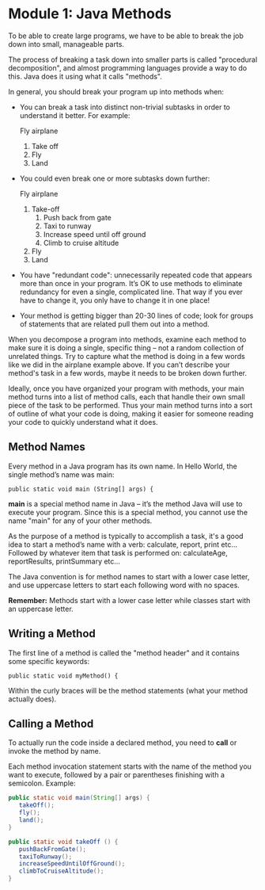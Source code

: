 # Module 1: Java Methods

To be able to create large programs, we have to be able to break the job down into small, manageable parts.

The process of breaking a task down into smaller parts is called "procedural decomposition", and almost programming languages provide a way to do this. Java does it using what it calls "methods".

In general, you should break your program up into methods when:

- You can break a task into distinct non-trivial subtasks in order to understand it better. For example:

  	Fly airplane
  	1. Take off
  	2. Fly
  	3. Land

- You could even break one or more subtasks down further:

	Fly airplane
	1. Take-off
   		1. Push back from gate
   		2. Taxi to runway
   		3. Increase speed until off ground
   		4. Climb to cruise altitude
	2. Fly
	3. Land

- You have "redundant code": unnecessarily repeated code that appears more than once in your program. It’s OK to use methods to eliminate redundancy for even a single, complicated line. That way if you ever have to change it, you only have to change it in one place!

- Your method is getting bigger than 20-30 lines of code; look for groups of statements that are related pull them out into a method.

When you decompose a program into methods, examine each method to make sure it is doing a single, specific thing – not a random collection of unrelated things. Try to capture what the method is doing in a few words like we did in the airplane example above. If you can’t describe your method's task in a few words, maybe it needs to be broken down further.

Ideally, once you have organized your program with methods, your main method turns into a list of method calls, each that handle their own small piece of the task to be performed. Thus your main method turns into a sort of outline of what your code is doing, making it easier for someone reading your code to quickly understand what it does.

## Method Names

Every method in a Java program has its own name. In Hello World, the single method’s name was main:

`public static void main (String[] args) {`

**main** is a special method name in Java – it’s the method Java will use to execute your program. Since this is a special method, you cannot use the name "main" for any of your other methods.

As the purpose of a method is typically to accomplish a task, it's a good idea to start a method’s name with a verb: calculate, report, print etc... Followed by whatever item that task is performed on: calculateAge, reportResults, printSummary etc...

The Java convention is for method names to start with a lower case letter, and use uppercase letters to start each following word with no spaces.

**Remember:** Methods start with a lower case letter while classes start with an uppercase letter.

## Writing a Method

The first line of a method is called the "method header" and it contains some specific keywords:

`public static void myMethod() {`

Within the curly braces will be the method statements (what your method actually does).

## Calling a Method

To actually run the code inside a declared method, you need to **call** or invoke the method by name.

Each method invocation statement starts with the name of the method you want to execute, followed by a pair or parentheses finishing with a semicolon. Example:

```Java
public static void main(String[] args) {
   takeOff();
   fly();
   land();
}

public static void takeOff () {
   pushBackFromGate();
   taxiToRunway();
   increaseSpeedUntilOffGround();
   climbToCruiseAltitude();
}
```




